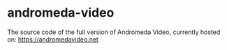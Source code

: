 # andromeda-video
The source code of the full version of Andromeda Video, currently hosted on: https://andromedavideo.net
